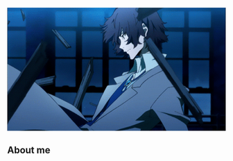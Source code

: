 <p align="center">
  <img src="https://github.com/nero-5-5/nero-5-5/blob/main/dazai-fl-640.gif" alt="animated" />
</p>

<h2 align="center">
  
 ## About me
</h2>



